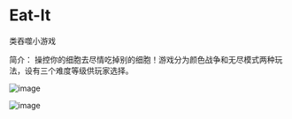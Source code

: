# Eat-It
类吞噬小游戏

简介：
操控你的细胞去尽情吃掉别的细胞！游戏分为颜色战争和无尽模式两种玩法，设有三个难度等级供玩家选择。

![image](https://github.com/user-attachments/assets/3c05e3bb-c734-416f-a080-49254b934792)

![image](https://github.com/user-attachments/assets/1a3b380f-b618-472e-a2af-0bdee76634df)

